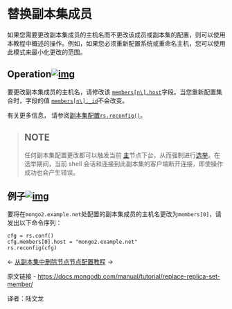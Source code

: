 # 替换副本集成员

如果您需要更改副本集成员的主机名而不更改该成员或副本集的配置，则可以使用本教程中概述的操作。例如，如果您必须重新配置系统或重命名主机，您可以使用此模式来最小化更改的范围。

## Operation[![img](https://www.mongodb.com/docs/manual/assets/link.svg)](https://www.mongodb.com/docs/manual/tutorial/replace-replica-set-member/#operation)

要更改副本集成员的主机名，请修改该 [`members[n\].host`](https://www.mongodb.com/docs/manual/reference/replica-configuration/#mongodb-rsconf-rsconf.members-n-.host)字段。当您重新配置集合时，字段的值 [`members[n\]._id`](https://www.mongodb.com/docs/manual/reference/replica-configuration/#mongodb-rsconf-rsconf.members-n-._id)不会改变。

有关更多信息， 请参阅[副本集配置](https://www.mongodb.com/docs/manual/reference/replica-configuration/)[`rs.reconfig()`](https://www.mongodb.com/docs/manual/reference/method/rs.reconfig/#mongodb-method-rs.reconfig)。



>## NOTE
>
>任何副本集配置更改都可以触发当前 [主](https://www.mongodb.com/docs/manual/reference/glossary/#std-term-primary)节点下台，从而强制进行[选举](https://www.mongodb.com/docs/manual/core/replica-set-elections/#std-label-replica-set-elections)。在选举期间，当前 shell 会话和连接到此副本集的客户端断开连接，即使操作成功也会产生错误。



## 例子[![img](https://www.mongodb.com/docs/manual/assets/link.svg)](https://www.mongodb.com/docs/manual/tutorial/replace-replica-set-member/#example)

要将在`mongo2.example.net`处配置的副本集成员的主机名更改为`members[0]`，请发出以下命令序列：

```
cfg = rs.conf()
cfg.members[0].host = "mongo2.example.net"
rs.reconfig(cfg)
```



←  [从副本集中删除节点](https://www.mongodb.com/docs/manual/tutorial/remove-replica-set-member/)[节点配置教程](https://www.mongodb.com/docs/manual/administration/replica-set-member-configuration/) →

原文链接 - https://docs.mongodb.com/manual/tutorial/replace-replica-set-member/

译者：陆文龙
